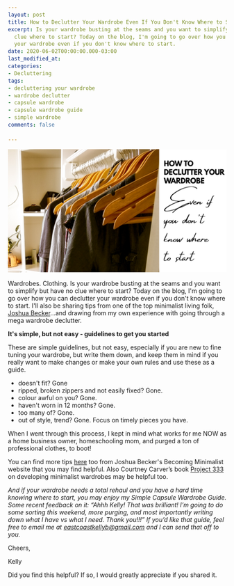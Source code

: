 ```yaml
---
layout: post
title: How to Declutter Your Wardrobe Even If You Don't Know Where to Start
excerpt: Is your wardrobe busting at the seams and you want to simplify but have no
  clue where to start? Today on the blog, I'm going to go over how you can declutter
  your wardrobe even if you don't know where to start.
date: 2020-06-02T00:00:00.000-03:00
last_modified_at: 
categories:
- Decluttering
tags:
- decluttering your wardrobe
- wardrobe declutter
- capsule wardrobe
- capsule wardrobe guide
- simple wardrobe
comments: false

---
```

![](/assets/img/20200602_110310_0000.png)

Wardrobes. Clothing. Is your wardrobe busting at the seams and you want to simplify but have no clue where to start? Today on the blog, I'm going to go over how you can declutter your wardrobe even if you don't know where to start. I'll also be sharing tips from one of the top minimalist living folk, [Joshua Becker](http://www.becomingminimalist.com/)...and drawing from my own experience with going through a mega wardrobe declutter.

**It's simple, but not easy - guidelines to get you started**

These are simple guidelines, but not easy, especially if you are new to fine tuning your wardrobe, but write them down, and keep them in mind if you really want to make changes or make your own rules and use these as a guide.

* doesn't fit? Gone
* ripped, broken zippers and not easily fixed? Gone.
* colour awful on you? Gone.
* haven't worn in 12 months? Gone.
* too many of? Gone.
* out of style, trend? Gone. Focus on timely pieces you have.

When I went through this process, I kept in mind what works for me NOW as a home business owner, homeschooling mom, and purged a ton of professional clothes, to boot!

You can find more tips [here](https://www.becomingminimalist.com/thin-closet/) too from Joshua Becker's Becoming Minimalist website that you may find helpful. Also Courtney Carver’s book [Project 333](https://amzn.to/2ZdURKp) on developing minimalist wardrobes may be helpful too.

_And if your wardrobe needs a total rehaul and you have a hard time knowing where to start, you may enjoy my Simple Capsule Wardrobe Guide. Some recent feedback on it: “Ahhh Kelly! That was brilliant! I’m going to do some sorting this weekend, more purging, and most importantly writing down what I have vs what I need. Thank you!!!” If you’d like that guide, feel free to email me at_ [_eastcoastkellyb@gmail.com_](mailto:eastcoastkellyb@gmail.com) _and I can send that off to you._

Cheers,

Kelly

Did you find this helpful? If so, I would greatly appreciate if you shared it.
